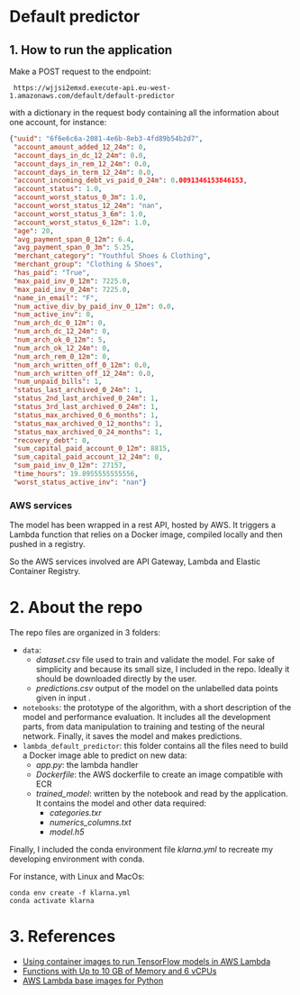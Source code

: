 # Default predictor

## 1. How to run the application
Make a POST request to the endpoint: 

``` https://wjjsi2emxd.execute-api.eu-west-1.amazonaws.com/default/default-predictor```

with a dictionary in the request body containing all the information about one account, for instance:

```json
{"uuid": "6f6e6c6a-2081-4e6b-8eb3-4fd89b54b2d7",
 "account_amount_added_12_24m": 0,
 "account_days_in_dc_12_24m": 0.0,
 "account_days_in_rem_12_24m": 0.0,
 "account_days_in_term_12_24m": 0.0,
 "account_incoming_debt_vs_paid_0_24m": 0.0091346153846153,
 "account_status": 1.0,
 "account_worst_status_0_3m": 1.0,
 "account_worst_status_12_24m": "nan",
 "account_worst_status_3_6m": 1.0,
 "account_worst_status_6_12m": 1.0,
 "age": 20,
 "avg_payment_span_0_12m": 6.4,
 "avg_payment_span_0_3m": 5.25,
 "merchant_category": "Youthful Shoes & Clothing",
 "merchant_group": "Clothing & Shoes",
 "has_paid": "True",
 "max_paid_inv_0_12m": 7225.0,
 "max_paid_inv_0_24m": 7225.0,
 "name_in_email": "F",
 "num_active_div_by_paid_inv_0_12m": 0.0,
 "num_active_inv": 0,
 "num_arch_dc_0_12m": 0,
 "num_arch_dc_12_24m": 0,
 "num_arch_ok_0_12m": 5,
 "num_arch_ok_12_24m": 0,
 "num_arch_rem_0_12m": 0,
 "num_arch_written_off_0_12m": 0.0,
 "num_arch_written_off_12_24m": 0.0,
 "num_unpaid_bills": 1,
 "status_last_archived_0_24m": 1,
 "status_2nd_last_archived_0_24m": 1,
 "status_3rd_last_archived_0_24m": 1,
 "status_max_archived_0_6_months": 1,
 "status_max_archived_0_12_months": 1,
 "status_max_archived_0_24_months": 1,
 "recovery_debt": 0,
 "sum_capital_paid_account_0_12m": 8815,
 "sum_capital_paid_account_12_24m": 0,
 "sum_paid_inv_0_12m": 27157,
 "time_hours": 19.8955555555556,
 "worst_status_active_inv": "nan"}
```

### AWS services
The model has been wrapped in a rest API, hosted by AWS. It triggers a Lambda function that
relies on a Docker image, compiled locally and then pushed in a registry.

So the AWS services involved are API Gateway, Lambda and Elastic Container Registry.


# 2. About the repo
The repo files are organized in 3 folders:
- `data`:
  - *dataset.csv* file used to train and validate the model. 
    For sake of simplicity and because its small size, I included in the repo.
    Ideally it should be downloaded directly by the user.
  - *predictions.csv* output of the model on the unlabelled data points given in input .
- `notebooks`: the prototype of the algorithm, with a short description of the
model and performance evaluation. It includes all the development parts, from data manipulation
to training and testing of the neural network. Finally, it saves the model and makes predictions.
- `lambda_default_predictor`: this folder contains all the files
need to build a Docker image able to predict on new data:
  - *app.py*: the lambda handler
  - *Dockerfile*: the AWS dockerfile to create an image compatible with ECR
  - *trained_model*:  written by the notebook and read by the application. It contains the model and
  other data required:
    - *categories.txr*
    - *numerics_columns.txt*
    - *model.h5*

Finally, I included the conda environment file *klarna.yml* to recreate
my developing environment with conda.

For instance, with Linux and MacOs:
```console
conda env create -f klarna.yml
conda activate klarna 
```

# 3. References

- [Using container images to run TensorFlow models in AWS Lambda](https://aws.amazon.com/blogs/machine-learning/using-container-images-to-run-tensorflow-models-in-aws-lambda/)
- [Functions with Up to 10 GB of Memory and 6 vCPUs](https://aws.amazon.com/blogs/aws/new-for-aws-lambda-functions-with-up-to-10-gb-of-memory-and-6-vcpus/)
- [AWS Lambda base images for Python ](https://hub.docker.com/r/amazon/aws-lambda-python)

